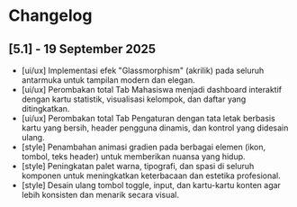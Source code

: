 # Changelog

## [5.1] - 19 September 2025

* [ui/ux] Implementasi efek "Glassmorphism" (akrilik) pada seluruh antarmuka untuk tampilan modern dan elegan.
* [ui/ux] Perombakan total Tab Mahasiswa menjadi dashboard interaktif dengan kartu statistik, visualisasi kelompok, dan daftar yang ditingkatkan.
* [ui/ux] Perombakan total Tab Pengaturan dengan tata letak berbasis kartu yang bersih, header pengguna dinamis, dan kontrol yang didesain ulang.
* [style] Penambahan animasi gradien pada berbagai elemen (ikon, tombol, teks header) untuk memberikan nuansa yang hidup.
* [style] Peningkatan palet warna, tipografi, dan spasi di seluruh komponen untuk meningkatkan keterbacaan dan estetika profesional.
* [style] Desain ulang tombol toggle, input, dan kartu-kartu konten agar lebih konsisten dan menarik secara visual.

